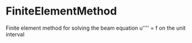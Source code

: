 # FiniteElementMethod
Finite element method for solving the beam equation u'''' = f on the unit interval
